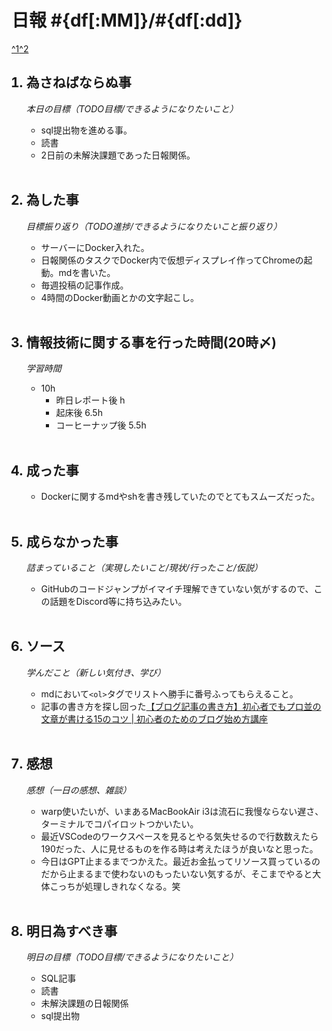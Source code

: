 
# 日報 #{df[:MM]}/#{df[:dd]}
[^1](#remarks)[^2](#remarks)

<ol>

## <li>為さねばならぬ事</li>
*本日の目標（TODO目標/できるようになりたいこと）*

  - sql提出物を進める事。
  - 読書
  - 2日前の未解決課題であった日報関係。

<br>

## <li>為した事</li>
*目標振り返り（TODO進捗/できるようになりたいこと振り返り）*

  - サーバーにDocker入れた。
  - 日報関係のタスクでDocker内で仮想ディスプレイ作ってChromeの起動。mdを書いた。
  - 毎週投稿の記事作成。
  - 4時間のDocker動画とかの文字起こし。

<br>


## <li>情報技術に関する事を行った時間(20時〆)</li>

*学習時間*

  - 10h
    - 昨日レポート後 h
    - 起床後 6.5h
    - コーヒーナップ後 5.5h


<br>


## <li>成った事</li>

  - Dockerに関するmdやshを書き残していたのでとてもスムーズだった。


<br>


## <li>成らなかった事</li>
*詰まっていること（実現したいこと/現状/行ったこと/仮説）*

  - GitHubのコードジャンプがイマイチ理解できていない気がするので、この話題をDiscord等に持ち込みたい。


<br>


## <li>ソース</li>
*学んだこと（新しい気付き、学び）*

  - mdにおいて`<ol>`タグでリストへ勝手に番号ふってもらえること。
  - 記事の書き方を探し回った[【ブログ記事の書き方】初心者でもプロ並の文章が書ける15のコツ | 初心者のためのブログ始め方講座](https://www.xserver.ne.jp/blog/sentence_how_to_write/)


<br>

## <li>感想</li>
*感想（一日の感想、雑談）*

  - warp使いたいが、いまあるMacBookAir i3は流石に我慢ならない遅さ、ターミナルでコパイロットつかいたい。
  - 最近VSCodeのワークスペースを見るとやる気失せるので行数数えたら190だった、人に見せるものを作る時は考えたほうが良いなと思った。
  - 今日はGPT止まるまでつかえた。最近お金払ってリソース買っているのだから止まるまで使わないのもったいない気するが、そこまでやると大体こっちが処理しきれなくなる。笑


<br>


## <li>明日為すべき事</li>
*明日の目標（TODO目標/できるようになりたいこと）*

  - SQL記事
  - 読書
  - 未解決課題の日報関係
  - sql提出物

<!-- end -->

<br>

</ol>


